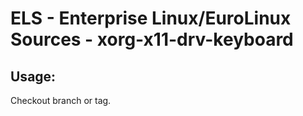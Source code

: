 # ELS - Enterprise Linux/EuroLinux Sources - xorg-x11-drv-keyboard 
## Usage:
  Checkout branch or tag.
